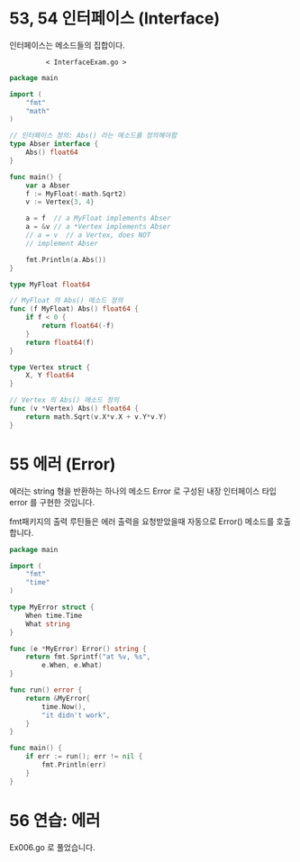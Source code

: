 # 53, 54 인터페이스 (Interface)

인터페이스는 메소드들의 집합이다.

             < InterfaceExam.go >
```go
package main

import (
    "fmt"
    "math"
)

// 인터페이스 정의: Abs() 라는 메소드를 정의해야함
type Abser interface {
    Abs() float64
}

func main() {
    var a Abser
    f := MyFloat(-math.Sqrt2)
    v := Vertex{3, 4}

    a = f  // a MyFloat implements Abser
    a = &v // a *Vertex implements Abser
    // a = v  // a Vertex, does NOT
    // implement Abser

    fmt.Println(a.Abs())
}

type MyFloat float64

// MyFloat 의 Abs() 메소드 정의
func (f MyFloat) Abs() float64 {
    if f < 0 {
        return float64(-f)
    }
    return float64(f)
}

type Vertex struct {
    X, Y float64
}

// Vertex 의 Abs() 메소드 정의
func (v *Vertex) Abs() float64 {
    return math.Sqrt(v.X*v.X + v.Y*v.Y)
}
```

# 55 에러 (Error)

에러는 string 형을 반환하는 하나의 메소드 Error 로 구성된 내장 인터페이스 타입 error 를 구현한 것입니다.

fmt패키지의 출력 루틴들은 에러 출력을 요청받았을때 자동으로 Error() 메소드를 호출합니다.

```go
package main

import (
    "fmt"
    "time"
)

type MyError struct {
    When time.Time
    What string
}

func (e *MyError) Error() string {
    return fmt.Sprintf("at %v, %s",
        e.When, e.What)
}

func run() error {
    return &MyError{
        time.Now(),
        "it didn't work",
    }
}

func main() {
    if err := run(); err != nil {
        fmt.Println(err)
    }
}
```

# 56 연습: 에러

Ex006.go 로 풀었습니다.

